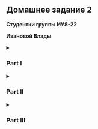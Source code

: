## Домашнее задание 2

**Студентки группы ИУ8-22**

**Ивановой Влады**

<details>
<summary><h3>Part I</h3></summary>
<p>
1. Создайте пустой репозиторий на сервисе github.com (или gitlab.com, или bitbucket.com).

https://github.com/Dayinulaba02
<hr>
2. Выполните инструкцию по созданию первого коммита на странице репозитория, созданного на предыдещем шаге.
 
```sh
$ echo "# lab02_part1" >> README.md
$ git init
hint: Using 'master' as the name for the initial branch. This default branch name
hint: is subject to change. To configure the initial branch name to use in all
hint: of your new repositories, which will suppress this warning, call:
hint:
hint:   git config --global init.defaultBranch <name>
hint:
hint: Names commonly chosen instead of 'master' are 'main', 'trunk' and
hint: 'development'. The just-created branch can be renamed via this command:
hint:
hint:   git branch -m <name>
Initialized empty Git repository in /home/linux/.git/
$ git add README.md
$ git commit -m "first commit"
[master (root-commit) 35ec349] first commit
 1 file changed, 3 insertions(+)
 create mode 100644 README.md
$ git branch -M main
$ ssh-keygen -t ed25519 -C vlada.privet@gmail.com
Generating public/private ed25519 key pair.
Enter file in which to save the key (/home/linux/.ssh/id_ed25519): 
Created directory '/home/linux/.ssh'.
Enter passphrase for "/home/linux/.ssh/id_ed25519" (empty for no passphrase): 
Enter same passphrase again: 
Your identification has been saved in /home/linux/.ssh/id_ed25519
Your public key has been saved in /home/linux/.ssh/id_ed25519.pub
The key fingerprint is:
"ssh ключ, который нельзя сообщать"
$ git remote set-url origin git@github.com:Dayinu/lab02_part1.git
$ git push -u origin main
Enumerating objects: 3, done.
Counting objects: 100% (3/3), done.
Writing objects: 100% (3/3), 234 bytes | 234.00 KiB/s, done.
Total 3 (delta 0), reused 0 (delta 0), pack-reused 0 (from 0)
To github.com:Dayinu/lab02_part1.git
 * [new branch]      main -> main
branch 'main' set up to track 'origin/main'.
```
 
<hr>
3. Создайте файл hello_world.cpp в локальной копии репозитория (который должен был появиться на шаге 2). Реализуйте программу Hello world на языке C++ используя плохой стиль кода. Например, после заголовочных файлов вставьте строку using namespace std;.

```sh
cat << 'EOF' > hello_world.cpp
#include <iostream>
using namespace std;

int main(){
	cout << "Hello World";
	return 0;
}
EOF  
```
<hr>
4. Добавьте этот файл в локальную копию репозитория.
 
```sh
$ git add hello_world.cpp
```
<hr>
5. Закоммитьте изменения с осмысленным сообщением.
 
```sh
$ git commit -m "Добавлен hello_world.cpp с плохим стилем кода"
[main bc32f73] Добавлен hello_world.cpp с плохим стилем кода
 1 file changed, 7 insertions(+)
 create mode 100644 hello_world.cpp
```
<hr>
6. Изменитьте исходный код так, чтобы программа через стандартный поток ввода запрашивалось имя пользователя. А в стандартный поток вывода печаталось сообщение Hello world from @name, где @name имя пользователя.
 
```sh
cat << 'EOF' > hello_world.cpp
#include <iostream>
using namespace std;

int main(){
        string name;
        cout<<"Enter your name: ";
        cin>>name;
        cout<<"Hello world from "<<name;
        return 0;
}
EOF
```
<hr>
7. Закоммитьте новую версию программы. Почему не надо добавлять файл повторно git add?
 
```sh
$ git commit -a -m "Добавлен интерактивный ввод имени: теперь выводит 'Hello world from @name'"
[main eb94a8f] Добавлен интерактивный ввод имени: теперь выводит 'Hello world from @name'
 1 file changed, 5 insertions(+), 2 deletions(-)
```
<hr>
8. Запуште изменения в удалёный репозиторий.
 
```sh
$ git push origin main
Enumerating objects: 7, done.
Counting objects: 100% (7/7), done.
Delta compression using up to 2 threads
Compressing objects: 100% (6/6), done.
Writing objects: 100% (6/6), 888 bytes | 444.00 KiB/s, done.
Total 6 (delta 0), reused 0 (delta 0), pack-reused 0 (from 0)
To github.com:Dayinu/lab02_part1.git
   35ec349..eb94a8f  main -> main
```
<hr>
9. Проверьте, что история коммитов доступна в удалёный репозитории.
 
```sh
$ git fetch origin && git log --remotes --oneline     
eb94a8f (HEAD -> main, origin/main) Добавлен интерактивный ввод имени: теперь выводит 'Hello world from @name'
bc32f73 Добавлен hello_world.cpp с плохим стилем кода
35ec349 first commit
                     
```
<hr>
</p>
</details>


 
<details>
<summary><h3>Part II</h3></summary>
<p>
1. В локальной копии репозитория создайте локальную ветку patch1.

```sh
$ git checkout -b patch1
Switched to a new branch 'patch1'
```
<hr>
2. Внесите изменения в ветке patch1 по исправлению кода и избавления от using namespace std;.

```sh
$ cat << 'EOF' > hello_world.cpp
#include <iostream>
#include <string>

int main() {
    std::string name;
    std::cout << "Enter your name: ";
    std::cin >> name;
    std::cout << "Hello world from " << name << std::endl;
    return 0;
}
EOF
```
<hr>
3. commit, push локальную ветку в удалённый репозиторий.
 
```sh
$ git add hello_world.cpp
$ git commit -m "Исправление: удалён using namespace std"                         
[patch1 78f27d3] Исправление: удалён using namespace std
 1 file changed, 7 insertions(+), 7 deletions(-)
$ git push -u origin patch1
Enumerating objects: 5, done.
Counting objects: 100% (5/5), done.
Delta compression using up to 2 threads
Compressing objects: 100% (3/3), done.
Writing objects: 100% (3/3), 463 bytes | 463.00 KiB/s, done.
Total 3 (delta 0), reused 0 (delta 0), pack-reused 0 (from 0)
remote: 
remote: Create a pull request for 'patch1' on GitHub by visiting:
remote:      https://github.com/Dayinu/lab02_part1/pull/new/patch1
remote: 
To github.com:Dayinu/lab02_part1.git
 * [new branch]      patch1 -> patch1
branch 'patch1' set up to track 'origin/patch1'.
```
<hr>
4. Проверьте, что ветка patch1 доступна в удалёный репозитории.

```sh
$ git fetch origin && git branch -r
  origin/main
  origin/patch1
```
<hr>
5. Создайте pull-request patch1 -> master.

[pull-request patch1 -> main](https://github.com/Dayinu/lab02_part1/pull/1)
<hr>
6. В локальной копии в ветке patch1 добавьте в исходный код комментарии.

```sh
$ nano hello_world.cpp
$ cat hello_world.cpp
#include <iostream>
#include <string>

// Главная функция программы
int main() {
    // Объявление переменной для хранения имени
    std::string name;
    
    // Запрос имени пользователя
    std::cout << "Enter your name: ";
    std::cin >> name;
    
    // Вывод приветствия
    std::cout << "Hello world from " << name << std::endl;
    
    // Возврат успешного статуса выполнения
    return 0;
}
```
<hr>
7. commit, push.

```sh
$ git add hello_world.cpp
$ git commit -m "Добавлены поясняющие комментарии"                          
[patch1 2b5c318] Добавлены поясняющие комментарии
 1 file changed, 8 insertions(+)
$ git push origin patch1
Enumerating objects: 5, done.
Counting objects: 100% (5/5), done.
Delta compression using up to 2 threads
Compressing objects: 100% (3/3), done.
Writing objects: 100% (3/3), 660 bytes | 660.00 KiB/s, done.
Total 3 (delta 0), reused 0 (delta 0), pack-reused 0 (from 0)
To github.com:Dayinu/lab02_part1.git
   78f27d3..2b5c318  patch1 -> patch1
```
<hr>
8. Проверьте, что новые изменения есть в созданном на шаге 5 pull-request
<br>
<img width="50%" height="50%" src="https://github.com/user-attachments/assets/a905a167-ab64-405e-9135-96e5021725fa">
<hr>
9. В удалённый репозитории выполните слияние PR patch1 -> master и удалите ветку patch1 в удаленном репозитории.
<br>
<img width="50%" height="50%" src="https://github.com/user-attachments/assets/30dc2e7e-cba6-4eeb-8b64-b31379d54cee">
<hr>

10. Локально выполните pull.

```sh
$ git checkout main
M	README.md
Switched to branch 'main'
Your branch is up to date with 'origin/main'.
$ git pull origin main
remote: Enumerating objects: 1, done.
remote: Counting objects: 100% (1/1), done.
remote: Total 1 (delta 0), reused 0 (delta 0), pack-reused 0 (from 0)
Unpacking objects: 100% (1/1), 904 bytes | 904.00 KiB/s, done.
From github.com:Dayinu/lab02_part1
 * branch            main       -> FETCH_HEAD
   5c6bcdb..2b5c318  main       -> origin/main
Updating 5c6bcdb..2b5c318
Fast-forward
 hello_world.cpp | 28 +++++++++++++---------------
 1 file changed, 13 insertions(+), 15 deletions(-)

```
<hr>
11. С помощью команды git log просмотрите историю в локальной версии ветки master.

```sh
$ git log
commit 2b5c3184f520b4e9dbe7b509e90e20ab7cdee45f (HEAD -> main, origin/main, patch1)
Author: Dayinu <vlada.privet@gmail.com>
Date:   Sun Apr 27 14:57:11 2025 -0400

    Добавлены поясняющие комментарии

commit 78f27d3c611b374fb3c17db257751464aefff2b3
Author: Dayinu <vlada.privet@gmail.com>
Date:   Sun Apr 27 14:24:32 2025 -0400

    Исправление: удалён using namespace std

commit eb94a8fe3a5c9d38272487c5f3655383535010b3
Author: Dayinu <vlada.privet@gmail.com>
Date:   Sun Apr 27 13:51:24 2025 -0400

    Добавлен интерактивный ввод имени: теперь выводит 'Hello world from @name'

commit bc32f730206c4d8d3b695906339f5260f1768085
Author: Dayinu <vlada.privet@gmail.com>
Date:   Sun Apr 27 13:44:14 2025 -0400

    Добавлен hello_world.cpp с плохим стилем кода

commit 35ec349e27fb6f0cc3a514dfef211590d6bff399
Author: Dayinu <vlada.privet@gmail.com>
Date:   Sun Apr 27 13:23:27 2025 -0400

    first commit

```
<hr>
12. Удалите локальную ветку patch1.

```sh
$ git checkout -b patch2
Switched to a new branch 'patch2'
```
<hr>
</p>
</details>
 
 <details>
<summary><h3>Part III</h3></summary>
<p>
1. Создайте новую локальную ветку patch2.

```sh
$ git checkout -b patch2
Switched to a new branch 'patch2'
```
<hr>
2. Измените code style с помощью утилиты clang-format. Например, используя опцию -style=Mozilla.

```sh
$ clang-format -i -style=Mozilla hello_world.cpp
Command 'clang-format' not found, but can be installed with:
sudo apt install clang-format
Do you want to install it? (N/y)y
sudo apt install clang-format
[sudo] password for linux: 
The following packages were automatically installed and are no longer required:
  libpython3.12-dev  python3.12  python3.12-dev  python3.12-minimal  python3.12-venv
Use 'sudo apt autoremove' to remove them.

Upgrading:
  clang  libc++1-19  libc++abi1-19  libllvm19  libunwind-19
                                                                                       
Installing:
  clang-format
                                                                                       
Installing dependencies:
  clang-19                libclang-cpp19      llvm-19               llvm-19-runtime
  clang-format-19         libclang-rt-19-dev  llvm-19-dev           llvm-19-tools      
  libclang-common-19-dev  libclang1-19        llvm-19-linker-tools                     
                                                                                       
Suggested packages:
  clang-19-doc  wasi-libc  llvm-19-doc

Summary:
  Upgrading: 5, Installing: 12, Removing: 0, Not Upgrading: 1406
  Download size: 114 MB
  Space needed: 611 MB / 12.9 GB available

Continue? [Y/n] y
Get:1 http://http.kali.org/kali kali-rolling/main amd64 libllvm19 amd64 1:19.1.7-1+b1 [26.0 MB]
Get:9 http://mirror.amuksa.com/kali kali-rolling/main amd64 clang-format amd64 1:19.0-63 [6,352 B]
Get:16 http://http.kali.org/kali kali-rolling/main amd64 llvm-19-tools amd64 1:19.1.7-1+b1 [511 kB]
Get:2 http://http.kali.org/kali kali-rolling/main amd64 libclang-cpp19 amd64 1:19.1.7-1+b1 [13.2 MB]
Get:3 http://http.kali.org/kali kali-rolling/main amd64 libclang-common-19-dev amd64 1:19.1.7-1+b1 [740 kB]
Get:4 http://http.kali.org/kali kali-rolling/main amd64 llvm-19-linker-tools amd64 1:19.1.7-1+b1 [1,261 kB]
Get:5 http://http.kali.org/kali kali-rolling/main amd64 libclang1-19 amd64 1:19.1.7-1+b1 [7,614 kB]
Get:6 http://http.kali.org/kali kali-rolling/main amd64 clang-19 amd64 1:19.1.7-1+b1 [116 kB]
Get:7 http://kali.download/kali kali-rolling/main amd64 clang amd64 1:19.0-63 [6,244 B]
Get:8 http://http.kali.org/kali kali-rolling/main amd64 clang-format-19 amd64 1:19.1.7-1+b1 [92.8 kB]
Get:10 http://http.kali.org/kali kali-rolling/main amd64 libunwind-19 amd64 1:19.1.7-1+b1 [63.0 kB]
Get:11 http://http.kali.org/kali kali-rolling/main amd64 libc++abi1-19 amd64 1:19.1.7-1+b1 [105 kB]
Get:12 http://http.kali.org/kali kali-rolling/main amd64 libc++1-19 amd64 1:19.1.7-1+b1 [303 kB]
Get:13 http://http.kali.org/kali kali-rolling/main amd64 libclang-rt-19-dev amd64 1:19.1.7-1+b1 [3,689 kB]
Get:14 http://http.kali.org/kali kali-rolling/main amd64 llvm-19-runtime amd64 1:19.1.7-1+b1 [551 kB]
Get:15 http://http.kali.org/kali kali-rolling/main amd64 llvm-19 amd64 1:19.1.7-1+b1 [16.4 MB]
Get:17 http://http.kali.org/kali kali-rolling/main amd64 llvm-19-dev amd64 1:19.1.7-1+b1 [43.2 MB]
Fetched 114 MB in 4min 21s (437 kB/s)                                                 
(Reading database ... 401495 files and directories currently installed.)
Preparing to unpack .../00-libllvm19_1%3a19.1.7-1+b1_amd64.deb ...
Unpacking libllvm19:amd64 (1:19.1.7-1+b1) over (1:19.1.3-2) ...
Selecting previously unselected package libclang-cpp19.
Preparing to unpack .../01-libclang-cpp19_1%3a19.1.7-1+b1_amd64.deb ...
Unpacking libclang-cpp19 (1:19.1.7-1+b1) ...
Selecting previously unselected package libclang-common-19-dev:amd64.
Preparing to unpack .../02-libclang-common-19-dev_1%3a19.1.7-1+b1_amd64.deb ...
Unpacking libclang-common-19-dev:amd64 (1:19.1.7-1+b1) ...
Selecting previously unselected package llvm-19-linker-tools.
Preparing to unpack .../03-llvm-19-linker-tools_1%3a19.1.7-1+b1_amd64.deb ...
Unpacking llvm-19-linker-tools (1:19.1.7-1+b1) ...
Selecting previously unselected package libclang1-19.
Preparing to unpack .../04-libclang1-19_1%3a19.1.7-1+b1_amd64.deb ...
Unpacking libclang1-19 (1:19.1.7-1+b1) ...
Selecting previously unselected package clang-19.
Preparing to unpack .../05-clang-19_1%3a19.1.7-1+b1_amd64.deb ...
Unpacking clang-19 (1:19.1.7-1+b1) ...
Preparing to unpack .../06-clang_1%3a19.0-63_amd64.deb ...
Unpacking clang (1:19.0-63) over (1:16.0-58.1) ...
Selecting previously unselected package clang-format-19.
Preparing to unpack .../07-clang-format-19_1%3a19.1.7-1+b1_amd64.deb ...
Unpacking clang-format-19 (1:19.1.7-1+b1) ...
Selecting previously unselected package clang-format:amd64.
Preparing to unpack .../08-clang-format_1%3a19.0-63_amd64.deb ...
Unpacking clang-format:amd64 (1:19.0-63) ...
Preparing to unpack .../09-libunwind-19_1%3a19.1.7-1+b1_amd64.deb ...
Unpacking libunwind-19:amd64 (1:19.1.7-1+b1) over (1:19.1.3-2) ...
Preparing to unpack .../10-libc++abi1-19_1%3a19.1.7-1+b1_amd64.deb ...
Unpacking libc++abi1-19:amd64 (1:19.1.7-1+b1) over (1:19.1.3-2) ...
Preparing to unpack .../11-libc++1-19_1%3a19.1.7-1+b1_amd64.deb ...
Unpacking libc++1-19:amd64 (1:19.1.7-1+b1) over (1:19.1.3-2) ...
Selecting previously unselected package libclang-rt-19-dev:amd64.
Preparing to unpack .../12-libclang-rt-19-dev_1%3a19.1.7-1+b1_amd64.deb ...
Unpacking libclang-rt-19-dev:amd64 (1:19.1.7-1+b1) ...
Selecting previously unselected package llvm-19-runtime.
Preparing to unpack .../13-llvm-19-runtime_1%3a19.1.7-1+b1_amd64.deb ...
Unpacking llvm-19-runtime (1:19.1.7-1+b1) ...
Selecting previously unselected package llvm-19.
Preparing to unpack .../14-llvm-19_1%3a19.1.7-1+b1_amd64.deb ...
Unpacking llvm-19 (1:19.1.7-1+b1) ...
Selecting previously unselected package llvm-19-tools.
Preparing to unpack .../15-llvm-19-tools_1%3a19.1.7-1+b1_amd64.deb ...
Unpacking llvm-19-tools (1:19.1.7-1+b1) ...
Selecting previously unselected package llvm-19-dev.
Preparing to unpack .../16-llvm-19-dev_1%3a19.1.7-1+b1_amd64.deb ...
Unpacking llvm-19-dev (1:19.1.7-1+b1) ...
Setting up libllvm19:amd64 (1:19.1.7-1+b1) ...
Setting up libclang1-19 (1:19.1.7-1+b1) ...
Setting up libunwind-19:amd64 (1:19.1.7-1+b1) ...
Setting up libclang-common-19-dev:amd64 (1:19.1.7-1+b1) ...
Setting up libc++abi1-19:amd64 (1:19.1.7-1+b1) ...
Setting up libc++1-19:amd64 (1:19.1.7-1+b1) ...
Setting up libclang-rt-19-dev:amd64 (1:19.1.7-1+b1) ...
Setting up llvm-19-linker-tools (1:19.1.7-1+b1) ...
Setting up llvm-19-runtime (1:19.1.7-1+b1) ...
Setting up llvm-19-tools (1:19.1.7-1+b1) ...
Setting up libclang-cpp19 (1:19.1.7-1+b1) ...
Setting up clang-format-19 (1:19.1.7-1+b1) ...
Setting up clang-19 (1:19.1.7-1+b1) ...
Setting up clang (1:19.0-63) ...
Setting up llvm-19 (1:19.1.7-1+b1) ...
Setting up clang-format:amd64 (1:19.0-63) ...
Setting up llvm-19-dev (1:19.1.7-1+b1) ...
Processing triggers for libc-bin (2.40-3) ...
Processing triggers for systemd (256.6-1) ...
Processing triggers for man-db (2.13.0-1) ...
Processing triggers for kali-menu (2024.4.0) ...

```
<hr>
3. commit, push, создайте pull-request patch2 -> master.

```sh
$ git add hello_world.cpp 
$ git commit -m "Форматирование кода в стиле Mozilla с помощью clang-format"
[patch2 5c6bcdb] Форматирование кода в стиле Mozilla с помощью clang-format
 1 file changed, 15 insertions(+), 13 deletions(-)
$ git push -u origin patch2
Enumerating objects: 5, done.
Counting objects: 100% (5/5), done.
Delta compression using up to 2 threads
Compressing objects: 100% (3/3), done.
Writing objects: 100% (3/3), 466 bytes | 233.00 KiB/s, done.
Total 3 (delta 1), reused 0 (delta 0), pack-reused 0 (from 0)
remote: Resolving deltas: 100% (1/1), completed with 1 local object.
remote: 
remote: Create a pull request for 'patch2' on GitHub by visiting:
remote:      https://github.com/Dayinu/lab02_part1/pull/new/patch2
remote: 
To github.com:Dayinu/lab02_part1.git
 * [new branch]      patch2 -> patch2
branch 'patch2' set up to track 'origin/patch2'.
```
<img width="50%" height="50%" src="https://github.com/user-attachments/assets/75ec6fdf-a04f-40b2-a39c-d42a9a5a242b">
<hr>

4. В ветке master в удаленном репозитории измените комментарии, например, расставьте знаки препинания, переведите комментарии на другой язык.
<br>
<img width="50%" height="50%" src="https://github.com/user-attachments/assets/b0391827-3532-4355-bbeb-34758b581281">
<hr>
5. Убедитесь, что в pull-request появились конфликтны.
<br>
<img width="50%" height="50%" src="https://github.com/user-attachments/assets/effda88f-bee7-43bc-afeb-1ac002fbf6a8">
<hr>
6. Для этого локально выполните pull + rebase (точную последовательность команд, следует узнать самостоятельно). Исправьте конфликты.

```sh
$ git checkout main
$ git pull origin main
remote: Enumerating objects: 5, done.
remote: Counting objects: 100% (5/5), done.
remote: Compressing objects: 100% (3/3), done.
remote: Total 3 (delta 0), reused 0 (delta 0), pack-reused 0 (from 0)
Unpacking objects: 100% (3/3), 1.18 KiB | 1.18 MiB/s, done.
From github.com:Dayinu/lab02_part1
 * branch            main       -> FETCH_HEAD
   2b5c318..1fe049d  main       -> origin/main
Updating 2b5c318..1fe049d
Fast-forward
 hello_world.cpp | 10 +++++-----
 1 file changed, 5 insertions(+), 5 deletions(-)
$ git rebase main
Auto-merging hello_world.cpp
CONFLICT (content): Merge conflict in hello_world.cpp
error: could not apply 5c6bcdb... Форматирование кода в стиле Mozilla с помощью clang-format
hint: Resolve all conflicts manually, mark them as resolved with
hint: "git add/rm <conflicted_files>", then run "git rebase --continue".
hint: You can instead skip this commit: run "git rebase --skip".
hint: To abort and get back to the state before "git rebase", run "git rebase --abort".
hint: Disable this message with "git config advice.mergeConflict false"
Could not apply 5c6bcdb... Форматирование кода в стиле Mozilla с помощью clang-format
$ nano hello_world.cpp
$ git add hello_world.cpp
$ git rebase --continue
[detached HEAD 8596614] Форматирование кода в стиле Mozilla с помощью clang-format
 1 file changed, 3 insertions(+), 1 deletion(-)
Successfully rebased and updated refs/heads/patch2.
```
<hr>
7. Сделайте force push в ветку patch2

```sh
$ git push origin patch2 --force
Enumerating objects: 5, done.
Counting objects: 100% (5/5), done.
Delta compression using up to 2 threads
Compressing objects: 100% (3/3), done.
Writing objects: 100% (3/3), 408 bytes | 408.00 KiB/s, done.
Total 3 (delta 1), reused 0 (delta 0), pack-reused 0 (from 0)
remote: Resolving deltas: 100% (1/1), completed with 1 local object.
To github.com:Dayinu/lab02_part1.git
 + 5c6bcdb...8596614 patch2 -> patch2 (forced update)
```
<hr>
8. Убедитесь, что в pull-request пропали конфликтны.
<br>
<img width="50%" height="50%" src="https://github.com/user-attachments/assets/ea937e48-d136-4947-9929-cd1eca281585">
<hr>
9. Вмержите pull-request patch2 -> master.
 <br>
<img width="50%" height="50%" src="https://github.com/user-attachments/assets/be42c13f-5302-4879-a124-df4c180a461a">
</p>
</details>
